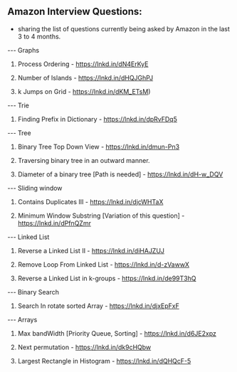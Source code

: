 ## Amazon Interview Questions:
- sharing the list of questions currently being asked by Amazon in the last 3 to 4 months.

--- Graphs 
1) Process Ordering - https://lnkd.in/dN4ErKyE

2) Number of Islands - https://lnkd.in/dHQJGhPJ

3) k Jumps on Grid - https://lnkd.in/dKM_ETsM)

--- Trie
1) Finding Prefix in Dictionary - https://lnkd.in/dpRvFDq5

--- Tree
1) Binary Tree Top Down View - https://lnkd.in/dmun-Pn3

2) Traversing binary tree in an outward manner.

3) Diameter of a binary tree [Path is needed] - https://lnkd.in/dH-w_DQV

--- Sliding window
1) Contains Duplicates III - https://lnkd.in/djcWHTaX

2) Minimum Window Substring [Variation of this question] - https://lnkd.in/dPfnQZmr

--- Linked List
1) Reverse a Linked List II - https://lnkd.in/diHAJZUJ

2) Remove Loop From Linked List - https://lnkd.in/d-zVawwX

3) Reverse a Linked List in k-groups - https://lnkd.in/de99T3hQ

--- Binary Search
1) Search In rotate sorted Array - https://lnkd.in/djxEpFxF

--- Arrays
1) Max bandWidth [Priority Queue, Sorting] - https://lnkd.in/d6JE2xpz

2) Next permutation - https://lnkd.in/dk9cHQbw

3) Largest Rectangle in Histogram - https://lnkd.in/dQHQcF-5
